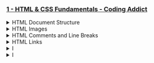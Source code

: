 ### [1 - HTML & CSS Fundamentals - Coding Addict](https://www.codingaddict.io/l/products)

<details>
  <summary>HTML Document Structure</summary>

### projects-v1\html_app\index.html

```html
<!DOCTYPE html>
<html lang="en">
  <head>
    <meta charset="utf-8" />
    <meta name="viewport" content="width=device-width,initial-scale=1" />
    <title>My HTML5 App</title>
    <meta
      name="description"
      content="A simple, accessible HTML5 starter page."
    />
  </head>
  <body>
    <h1>Hello World 5!</h1>
    <p>This is a simple HTML 5 app.</p>
  </body>
</html>

```

<img width="1633" height="1195" alt="image" src="https://github.com/user-attachments/assets/c050897c-dff7-45d2-ac6c-bda3e15eef79" />
<img width="2560" height="1540" alt="image" src="https://github.com/user-attachments/assets/6231e93d-c391-457a-9265-aa69ad39209a" />

</details>

<details>
  <summary>HTML Images</summary>

### projects-v1\html_app\index.html

```html
<!DOCTYPE html>
<html lang="en">
  <head>
    <meta charset="utf-8" />
    <meta name="viewport" content="width=device-width,initial-scale=1" />
    <title>My HTML5 App</title>
    <meta
      name="description"
      content="A simple, accessible HTML5 starter page."
    />
  </head>
  <body>
    <h1>Hello World 5!</h1>
    <p>This is a simple HTML 5 app.</p>
    <h3>Purple Udemy Logo</h3>
    <img src="./img/udemy.png" width="348" height="" alt="Udemy Image Logo" />
    <h3>Laptop Image</h3>
    <img src="./img/laptop2.jpg" width="348" height="" alt="Laptop Image" />
  </body>
</html>

```

<img width="1634" height="1195" alt="image" src="https://github.com/user-attachments/assets/14ca998f-982a-43b8-b2b5-1f0b9cbc42bd" />
<img width="2560" height="1540" alt="image" src="https://github.com/user-attachments/assets/dabe2f3f-58c8-4e94-b3b8-3180d365819a" />

</details>

<details>
  <summary>HTML Comments and Line Breaks</summary>

### 

```html
<!DOCTYPE html>
<html lang="en">
  <head>
    <meta charset="utf-8" />
    <meta name="viewport" content="width=device-width,initial-scale=1" />
    <title>My HTML5 App</title>
    <meta
      name="description"
      content="A simple, accessible HTML5 starter page."
    />
  </head>
  <body>
  <!-- This is a comment -->
    <h1>Hello World 5!</h1>
    <p>This is a simple HTML 5 app.</p>
    <br/>
    <!-- Udemy Logo -->
    <h3>Purple Udemy Logo</h3>
    <img src="./img/udemy.png" width="348" height="" alt="Udemy Image Logo" />
    <br/>
    <!-- laptop Logo -->
    <h3>Laptop Image</h3>
    <img src="./img/laptop2.jpg" width="348" height="" alt="Laptop Image" />
  </body>
</html>

```

<img width="1583" height="1126" alt="image" src="https://github.com/user-attachments/assets/b5e71bf5-e0ec-4242-ba43-e696d26b5bd9" />
<img width="2560" height="1540" alt="image" src="https://github.com/user-attachments/assets/8b80682e-ae67-4dab-81b1-8bd623e30b3b" />

</details>

<details>
  <summary>HTML Links</summary>

### projects-v1\html_app\index.html

```html
<!DOCTYPE html>
<html lang="en">
  <head>
    <meta charset="utf-8" />
    <meta name="viewport" content="width=device-width,initial-scale=1" />
    <title>My HTML5 App</title>
    <meta
      name="description"
      content="A simple, accessible HTML5 starter page."
    />
  </head>
  <body>
    <!-- External Link -->
    <a href="https://www.google.com" target="_blank" rel="noopener">Google</a>

    <!-- Internal Link -->
    <a href="./about.html">About us</a>

    <!-- Same Page Link -->
    <a id="top" href="#bottom">Go to Footer Menu</a>

    <h1>Hello World 5!</h1>
    <p>This is a simple HTML 5 app.</p>
    <!-- laptop Logo -->
    <h3>Laptop Image</h3>
    <img src="./img/laptop2.jpg" width="348" height="" alt="Laptop Image" />
    <!-- Udemy Logo -->
    <h3>Udemy Logo</h3>
    <img src="./img/udemy.png" width="348" height="148" alt="Udemy Logo" />

    <br />
    <br />
    <br />
    <br />

    <footer>
      <p>&copy; 2024 My HTML5 App</p>
      <hr />
      <h3>Footer Menu</h3>
      <a id="bottom" href="#top">Back to Top</a>
    </footer>
  </body>
</html>
```

<img width="1583" height="1126" alt="image" src="https://github.com/user-attachments/assets/685fde6e-bf0b-48a0-9bea-84f2f5a44054" />
<img width="2560" height="1540" alt="image" src="https://github.com/user-attachments/assets/e46d28db-3856-4cd8-bdc9-53bbf14b4a80" />
<img width="2560" height="1540" alt="image" src="https://github.com/user-attachments/assets/4ae8d8f3-f6ce-4588-9c6a-46a8e74ba2a9" />

</details>

<details>
  <summary>I</summary>

### 

```html

```

</details>














<details>
  <summary>I</summary>

### 

```html

```

</details>
